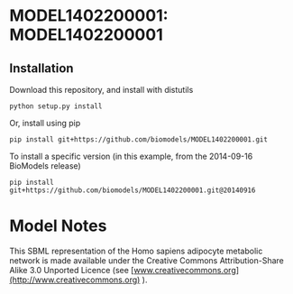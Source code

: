 # MODEL1402200001: MODEL1402200001

## Installation

Download this repository, and install with distutils

`python setup.py install`

Or, install using pip

`pip install git+https://github.com/biomodels/MODEL1402200001.git`

To install a specific version (in this example, from the 2014-09-16 BioModels release)

`pip install git+https://github.com/biomodels/MODEL1402200001.git@20140916`


# Model Notes


This SBML representation of the Homo sapiens adipocyte metabolic network is
made available under the Creative Commons Attribution-Share Alike 3.0 Unported
Licence (see [www.creativecommons.org](http://www.creativecommons.org) ).


